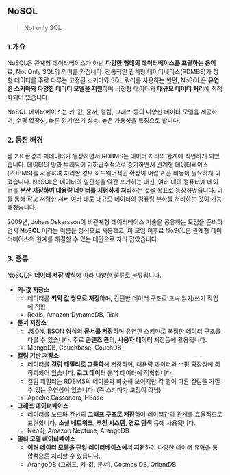 ## NoSQL
> Not only SQL

### 1.개요
NoSQL은 관계형 데이터베이스가 아닌 **다양한 형태의 데이터베이스를 포괄하는 용어**로, Not Only SQL의 의미를 가집니다.
전통적인 관계형 데이터베이스(RDMBS)가 정형 데이터를 주로 다루는 고정된 스키마와 SQL 쿼리를 사용하는 반면, 
NoSQL은 **유연한 스키마와 다양한 데이터 모델을 지원**하며 비정형 데이터와 **대규모 데이터 처리**에 최적화되어 있습니다.

NoSQL 데이터베이스는 키-값, 문서, 컬럼, 그래프 등의 다양한 데이터 모델을 제공하며, 수평 확장성, 빠른 읽기/쓰기 성능, 높은 가용성을 특징으로 합니다. 

### 2. 등장 배경
웹 2.0 환경과 빅데이터가 등장하면서 RDBMS는 데이터 처리의 한계에 직면하게 되었습니다. 
데이터의 양과 트래픽이 기하급수적으로 증가하면서 관계형 데이터베이스(RDBMS)를 사용하여 처리할 경우 하드웨어적인 확장이 어렵고 큰 비용이 필요하게 되었습니다.
NoSQL은 데이터의 일관성을 약간 포기하는 대신, 여러 대의 컴퓨터에 데이터를 **분산 저장하여 대용량 데이터를 저렴하게 처리**하는 것을 목표로 등장하였습니다. 
이를 통해 작고 저렴한 서버 여러 대로 대규모 데이터와 컴퓨팅 부하를 처리하는 것이 가능해졌습니다.

2009년, Johan Oskarsson이 비관계형 데이터베이스 기술을 공유하는 모임을 준비하면서 **NoSQL** 이라는 이름을 정식으로 사용했고, 이 모임 이후로 NoSQL은 관계형 데이터베이스의 한계를 해결할 수 있는 대안으로 자리 잡았습니다.

### 3. 종류 
NoSQL은 **데이터 저장 방식**에 따라 다양한 종류로 분류됩니다.

- **키-값 저장소**
  - 데이터를 **키와 값 쌍으로 저장**하며, 간단한 데이터 구조로 고속 읽기/쓰기 작업에 적합
  - Redis, Amazon DynamoDB, Riak
- **문서 저장소**
  - JSON, BSON 형식의 **문서를 저장**하며 유연한 스키마로 복잡한 데이터 구조를 다룰 수 있습니다. 주로 **콘텐츠 관리, 사용자 데이터** 저장등에 활용됩니다.
  - MongoDB, Couchbase, CouchDB
- **컬럼 기반 저장소**
  - 데이터를 **컬럼 패밀리로 그룹화**해 저장하며, 대용량 데이터와 수평 확장성에 최적화되어 있습니다. **로그 데이터** 분석 데이터에 적합합니다.
  - 컬럼 패밀리는 RDBMS의 테이블과 비슷해 보이지만 각 행이 다른 컬럼을 가질 수 있는 유연성이 있습니다. (즉 스키마가 고정이 아님)
  - Apache Cassandra, HBase
- **그래프 데이터베이스**
  - 데이터를 노드와 간선의 **그래프 구조로 저장**하여 데이터간의 관계를 효율적으로 표현합니다. **소셜 네트워크, 추천 시스템, 경로 탐색** 등에 사용됩니다.
  - Neo4j, Amazon Neptune, ArangoDB
- **멀티 모델 데이터베이스**
  - **여러 데이터 모델을 단일 데이터베이스에서 지원**하여 다양한 데이터 유형을 통합적으로 처리할 수 있습니다.
  - ArangoDB (그래프, 키-값, 문서), Cosmos DB, OrientDB
